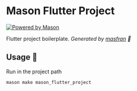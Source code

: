 # Mason Flutter Project

[![Powered by Mason](https://img.shields.io/endpoint?url=https%3A%2F%2Ftinyurl.com%2Fmason-badge)](https://github.com/felangel/mason)

Flutter project boilerplate.
_Generated by [masfran][1] 🧱_

## Usage 🚀

Run in the project path
```
mason make mason_flutter_project
```

[1]: https://github.com/masfranzhuo